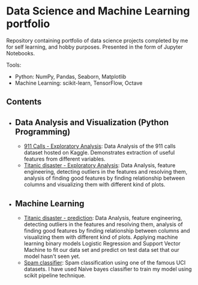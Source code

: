 # Data Science and Machine Learning portfolio

Repository containing portfolio of data science projects completed by me for self learning, and hobby purposes. Presented in the form of Jupyter Notebooks.

Tools:

* Python: NumPy, Pandas, Seaborn, Matplotlib 
* Machine Learning: scikit-learn, TensorFlow, Octave

## Contents

   * ## Data Analysis and Visualization (Python Programming)
     
     - [911 Calls - Exploratory Analysis](https://github.com/akum001/data_science_portfolio/blob/master/911%20Calls%20-%20Exploratory%20Analysis.ipynb): Data Analysis of the 911 calls dataset hosted on Kaggle. Demonstrates extraction of useful features from different variables.
     - [Titanic disaster - Exploratory Analysis](https://github.com/akum001/data_science_portfolio/blob/master/Notebook1.ipynb): Data Analysis, feature engineering, detecting outliers in the features and resolving them, analysis of finding good features by finding relationship between columns and visualizing them with different kind of plots.


   * ## Machine Learning
     - [Titanic disaster - prediction](https://github.com/akum001/data_science_portfolio/blob/master/Titanic_classification.ipynb): Data Analysis, feature engineering, detecting outliers in the features and resolving them, analysis of finding good features by finding relationship between columns and visualizing them with different kind of plots. Applying machine learning binary models Logistic Regression and Support Vector Machine to fit our data set and predict on test data set that our model hasn't seen yet.
     - [Spam classifier](https://github.com/akum001/data_science_portfolio/blob/master/Spam_Classification.ipynb): Spam classification using one of the famous UCI datasets. I have used Naive bayes classifier to train my model using scikit pipeline technique. 
